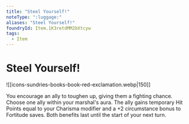```yaml
---
title: "Steel Yourself!"
noteType: ":luggage:"
aliases: "Steel Yourself!"
foundryId: Item.1K3retdMM2bXtcyw
tags:
  - Item
---
```


# Steel Yourself!
![[icons-sundries-books-book-red-exclamation.webp|150]]

You encourage an ally to toughen up, giving them a fighting chance. Choose one ally within your marshal's aura. The ally gains temporary Hit Points equal to your Charisma modifier and a +2 circumstance bonus to Fortitude saves. Both benefits last until the start of your next turn.
